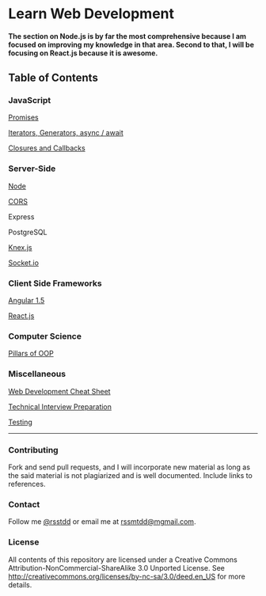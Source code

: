 # Learn Web Development

#### The section on Node.js is by far the most comprehensive because I am focused on improving my knowledge in that area. Second to that, I will be focusing on React.js because it is awesome.

## Table of Contents

### JavaScript
[Promises](./javascript/promise.md)

[Iterators, Generators, async / await](./javascript/iterators_generators_asyncawait.md)

[Closures and Callbacks](./javascript/callbacks.md)

### Server-Side
[Node](./back_end/node/node.md)

[CORS](./misc/cors.md)

Express

PostgreSQL

[Knex.js](./back_end/knex.md)

[Socket.io](./back_end/socketio.md)

### Client Side Frameworks
[Angular 1.5](./front_end/angular.md)

[React.js](./front_end/react.md)

### Computer Science

[Pillars of OOP](./cs/oop.md)


### Miscellaneous
[Web Development Cheat Sheet](./misc/wdcs.md)

[Technical Interview Preparation](./misc/interview-qs.md)

[Testing](./testing.md)

---

### Contributing
Fork and send pull requests, and I will incorporate new material as long as the said material is not plagiarized and is well documented. Include links to references.

### Contact
Follow me [@rsstdd](https://twitter.com/rosstdd) or email me at rssmtdd@mgmail.com.

### License
All contents of this repository are licensed under a Creative Commons Attribution-NonCommercial-ShareAlike 3.0 Unported License. See http://creativecommons.org/licenses/by-nc-sa/3.0/deed.en_US for more details.
